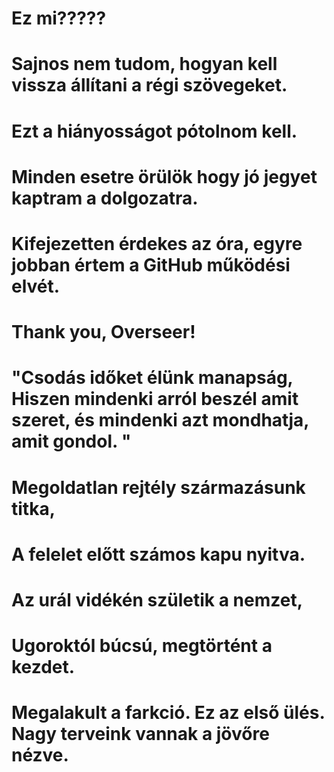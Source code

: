 # Ez mi?????
# Sajnos nem tudom, hogyan kell vissza állítani a régi szövegeket. 
# Ezt a hiányosságot pótolnom kell.
# Minden esetre örülök hogy jó jegyet kaptram a dolgozatra.
# Kifejezetten érdekes az óra, egyre jobban értem a GitHub működési elvét.
# Thank you, Overseer!
# "Csodás időket élünk manapság, Hiszen mindenki arról beszél amit szeret, és mindenki azt mondhatja, amit gondol. "
# Megoldatlan rejtély származásunk titka,
# A felelet előtt számos kapu nyitva.
# Az urál vidékén születik a nemzet,
# Ugoroktól búcsú, megtörtént a kezdet.
# Megalakult a farkció. Ez az első ülés. Nagy terveink vannak a jövőre nézve.
